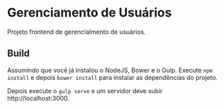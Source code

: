 # Gerenciamento de Usuários

Projeto frontend de gerencialmento de usuários.

## Build

Assumindo que você já instalou o NodeJS, Bower e o Gulp.
Execute `npm install` e depois `bower install` para instalar as dependências do projeto.

Depois execute o `gulp serve` e um servidor deve subir http://localhost:3000.
